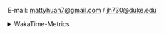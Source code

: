 E-mail: mattyhuan7@gmail.com / jh730@duke.edu 

<details>
  <summary>WakaTime-Metrics</summary>
<!--START_SECTION:waka-->

  
![Code Time](http://img.shields.io/badge/Code%20Time-145%20hrs%2055%20mins-blue)

**I'm a Night 🦉** 

```text
🌞 Morning                86 commits          █████░░░░░░░░░░░░░░░░░░░░   21.66 % 
🌆 Daytime                55 commits          ███░░░░░░░░░░░░░░░░░░░░░░   13.85 % 
🌃 Evening                203 commits         █████████████░░░░░░░░░░░░   51.13 % 
🌙 Night                  53 commits          ███░░░░░░░░░░░░░░░░░░░░░░   13.35 % 
```
📅 **I'm Most Productive on Thursday** 

```text
Monday                   41 commits          ███░░░░░░░░░░░░░░░░░░░░░░   10.33 % 
Tuesday                  69 commits          ████░░░░░░░░░░░░░░░░░░░░░   17.38 % 
Wednesday                28 commits          ██░░░░░░░░░░░░░░░░░░░░░░░   07.05 % 
Thursday                 128 commits         ████████░░░░░░░░░░░░░░░░░   32.24 % 
Friday                   63 commits          ████░░░░░░░░░░░░░░░░░░░░░   15.87 % 
Saturday                 13 commits          █░░░░░░░░░░░░░░░░░░░░░░░░   03.27 % 
Sunday                   55 commits          ███░░░░░░░░░░░░░░░░░░░░░░   13.85 % 
```


📊 **This Week I Spent My Time On** 

```text
💬 Programming Languages: 
Python                   6 hrs 31 mins       █████████████████████░░░░   82.44 % 
Swift                    50 mins             ███░░░░░░░░░░░░░░░░░░░░░░   10.64 % 
Other                    18 mins             █░░░░░░░░░░░░░░░░░░░░░░░░   03.95 % 
Groovy                   10 mins             █░░░░░░░░░░░░░░░░░░░░░░░░   02.16 % 
Markdown                 3 mins              ░░░░░░░░░░░░░░░░░░░░░░░░░   00.76 % 

🐱‍💻 Projects: 
JustForFun               5 hrs 57 mins       ███████████████████░░░░░░   75.27 % 
CS193P-Demo              47 mins             ██░░░░░░░░░░░░░░░░░░░░░░░   09.97 % 
flower                   39 mins             ██░░░░░░░░░░░░░░░░░░░░░░░   08.31 % 
huanjingheng             19 mins             █░░░░░░░░░░░░░░░░░░░░░░░░   04.09 % 
dyn_flower_android_drf   10 mins             █░░░░░░░░░░░░░░░░░░░░░░░░   02.15 % 
```


 Last Updated on 14/07/2023 18:39:19 UTC
<!--END_SECTION:waka-->
</details>
